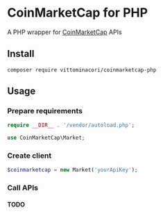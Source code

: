 # CoinMarketCap for PHP

A PHP wrapper for [CoinMarketCap](https://pro.coinmarketcap.com) APIs

## Install

```
composer require vittominacori/coinmarketcap-php
```


## Usage

### Prepare requirements

```php
require __DIR__ . '/vendor/autoload.php';

use CoinMarketCap\Market;
```

### Create client

```php
$coinmarketcap = new Market('yourApiKey');
```

### Call APIs


#### TODO
